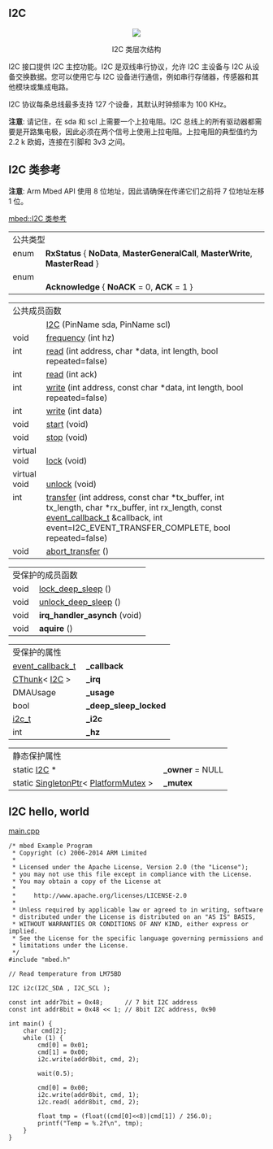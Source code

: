 ## I2C
<div align=center><img src="https://os.mbed.com/docs/v5.9/mbed-os-api-doxy/classmbed_1_1_i2_c.png">

I2C 类层次结构</div>                                           

I2C 接口提供 I2C 主控功能。I2C 是双线串行协议，允许 I2C 主设备与 I2C 从设备交换数据。您可以使用它与 I2C 设备进行通信，例如串行存储器，传感器和其他模块或集成电路。

I2C 协议每条总线最多支持 127 个设备，其默认时钟频率为 100 KHz。

**注意**: 请记住，在 sda 和 scl 上需要一个上拉电阻。I2C 总线上的所有驱动器都需要是开路集电极，因此必须在两个信号上使用上拉电阻。上拉电阻的典型值约为 2.2 k 欧姆，连接在引脚和 3v3 之间。

## I2C 类参考
**注意**: Arm Mbed API 使用 8 位地址，因此请确保在传递它们之前将 7 位地址左移 1 位。

[mbed::I2C 类参考](http://os.mbed.com/docs/v5.9/mbed-os-api-doxy/classmbed_1_1_i2_c.html)

<table><tbody><tr><td colspan="2">公共类型</td>
		</tr><tr><td style="vertical-align:top;"><a id="a73914ba935abc8250120fd46950513aa" target="_blank"></a>enum &nbsp;</td>
			<td style="vertical-align:bottom;"><strong>RxStatus</strong> { <strong>NoData</strong>, <strong>MasterGeneralCall</strong>, <strong>MasterWrite</strong>, <strong>MasterRead</strong> }</td>
		</tr><tr><td style="vertical-align:top;"><a id="a8eed34076cd0a83c62b0693bbb732c4d" target="_blank"></a>enum &nbsp;</td>
			<td style="vertical-align:bottom;"><strong>Acknowledge</strong> { <strong>NoACK</strong> = 0, <strong>ACK</strong> = 1 }</td>
		</tr></tbody></table>
<table><tbody><tr><td colspan="2">公共成员函数</td>
		</tr><tr><td style="vertical-align:top;">&nbsp;</td>
			<td style="vertical-align:bottom;"><a href="http://os.mbed.com/docs/v5.9/mbed-os-api-doxy/classmbed_1_1_i2_c.html#af0cadf24338d4a5dca5a9ee6d1d00b49" rel="nofollow" target="_blank">I2C</a> (PinName sda, PinName scl)</td>
		</tr><tr><td style="vertical-align:top;">void&nbsp;</td>
			<td style="vertical-align:bottom;"><a href="http://os.mbed.com/docs/v5.9/mbed-os-api-doxy/classmbed_1_1_i2_c.html#a46b21f291c3a07391d8beba7c1627726" rel="nofollow" target="_blank">frequency</a> (int hz)</td>
		</tr><tr><td style="vertical-align:top;">int&nbsp;</td>
			<td style="vertical-align:bottom;"><a href="http://os.mbed.com/docs/v5.9/mbed-os-api-doxy/classmbed_1_1_i2_c.html#a7c70e76c7d845a9566e8d5899aca7fc5" rel="nofollow" target="_blank">read</a> (int address, char *data, int length, bool repeated=false)</td>
		</tr><tr><td style="vertical-align:top;">int&nbsp;</td>
			<td style="vertical-align:bottom;"><a href="http://os.mbed.com/docs/v5.9/mbed-os-api-doxy/classmbed_1_1_i2_c.html#add3bb9ee03b9c5812f239735f8343383" rel="nofollow" target="_blank">read</a> (int ack)</td>
		</tr><tr><td style="vertical-align:top;">int&nbsp;</td>
			<td style="vertical-align:bottom;"><a href="http://os.mbed.com/docs/v5.9/mbed-os-api-doxy/classmbed_1_1_i2_c.html#a98ec0213fcdae0d382dac08719b6bdcc" rel="nofollow" target="_blank">write</a> (int address, const char *data, int length, bool repeated=false)</td>
		</tr><tr><td style="vertical-align:top;">int&nbsp;</td>
			<td style="vertical-align:bottom;"><a href="http://os.mbed.com/docs/v5.9/mbed-os-api-doxy/classmbed_1_1_i2_c.html#a3d1fc5585e3e6a4a72c324f504674e0d" rel="nofollow" target="_blank">write</a> (int data)</td>
		</tr><tr><td style="vertical-align:top;">void&nbsp;</td>
			<td style="vertical-align:bottom;"><a href="http://os.mbed.com/docs/v5.9/mbed-os-api-doxy/classmbed_1_1_i2_c.html#a63ce50d8344861db364b6058c9792537" rel="nofollow" target="_blank">start</a> (void)</td>
		</tr><tr><td style="vertical-align:top;">void&nbsp;</td>
			<td style="vertical-align:bottom;"><a href="http://os.mbed.com/docs/v5.9/mbed-os-api-doxy/classmbed_1_1_i2_c.html#ac08c87c12aaa2fdb56065c631987f5d6" rel="nofollow" target="_blank">stop</a> (void)</td>
		</tr><tr><td style="vertical-align:top;">virtual void&nbsp;</td>
			<td style="vertical-align:bottom;"><a href="http://os.mbed.com/docs/v5.9/mbed-os-api-doxy/classmbed_1_1_i2_c.html#aacb927244b8f6b08b5ef9d35e14faded" rel="nofollow" target="_blank">lock</a> (void)</td>
		</tr><tr><td style="vertical-align:top;">virtual void&nbsp;</td>
			<td style="vertical-align:bottom;"><a href="http://os.mbed.com/docs/v5.9/mbed-os-api-doxy/classmbed_1_1_i2_c.html#af6698273ff28cd6a4cb6c7de65846f21" rel="nofollow" target="_blank">unlock</a> (void)</td>
		</tr><tr><td style="vertical-align:top;">int&nbsp;</td>
			<td style="vertical-align:bottom;"><a href="http://os.mbed.com/docs/v5.9/mbed-os-api-doxy/classmbed_1_1_i2_c.html#a12491b48831e59753bdd9ad0a70ffaef" rel="nofollow" target="_blank">transfer</a> (int address, const char *tx_buffer, int tx_length, char *rx_buffer, int rx_length, const <a href="http://os.mbed.com/docs/v5.9/mbed-os-api-doxy/classmbed_1_1_callback.html" rel="nofollow" target="_blank">event_callback_t</a> &amp;callback, int event=I2C_EVENT_TRANSFER_COMPLETE, bool repeated=false)</td>
		</tr><tr><td style="vertical-align:top;">void&nbsp;</td>
			<td style="vertical-align:bottom;"><a href="http://os.mbed.com/docs/v5.9/mbed-os-api-doxy/classmbed_1_1_i2_c.html#ab97729d4efdb208a431bba7b9c3b8c64" rel="nofollow" target="_blank">abort_transfer</a> ()</td>
		</tr></tbody></table>
<table><tbody><tr><td colspan="2">受保护的成员函数</td>
		</tr><tr><td style="vertical-align:top;">void&nbsp;</td>
			<td style="vertical-align:bottom;"><a href="http://os.mbed.com/docs/v5.9/mbed-os-api-doxy/classmbed_1_1_i2_c.html#af4b7bbf9e5435bc27efd5f9716afcb1f" rel="nofollow" target="_blank">lock_deep_sleep</a> ()</td>
		</tr><tr><td style="vertical-align:top;">void&nbsp;</td>
			<td style="vertical-align:bottom;"><a href="http://os.mbed.com/docs/v5.9/mbed-os-api-doxy/classmbed_1_1_i2_c.html#a67760683768595ee165c921b8f2d9ae9" rel="nofollow" target="_blank">unlock_deep_sleep</a> ()</td>
		</tr><tr><td style="vertical-align:top;"><a id="aee3339c029cf4642a655011501c66aef" target="_blank"></a> void&nbsp;</td>
			<td style="vertical-align:bottom;"><strong>irq_handler_asynch</strong> (void)</td>
		</tr><tr><td style="vertical-align:top;"><a id="aebdf3a847eb8deec075e87df4957860f" target="_blank"></a> void&nbsp;</td>
			<td style="vertical-align:bottom;"><strong>aquire</strong> ()</td>
		</tr></tbody></table>
<table><tbody><tr><td colspan="2">受保护的属性</td>
		</tr><tr><td style="vertical-align:top;"><a id="a398b0af7e144ca32f63f4fab65c06eb4" target="_blank"></a> <a href="http://os.mbed.com/docs/v5.9/mbed-os-api-doxy/classmbed_1_1_callback.html" rel="nofollow" target="_blank">event_callback_t</a>&nbsp;</td>
			<td style="vertical-align:bottom;"><strong>_callback</strong></td>
		</tr><tr><td style="vertical-align:top;"><a id="abcc9bcd2afbfa3839c9e7cd40f4fbb40" target="_blank"></a> <a href="http://os.mbed.com/docs/v5.9/mbed-os-api-doxy/class_c_thunk.html" rel="nofollow" target="_blank">CThunk</a>&lt; <a href="http://os.mbed.com/docs/v5.9/mbed-os-api-doxy/classmbed_1_1_i2_c.html" rel="nofollow" target="_blank">I2C</a> &gt;&nbsp;</td>
			<td style="vertical-align:bottom;"><strong>_irq</strong></td>
		</tr><tr><td style="vertical-align:top;"><a id="a7e607f1f7e4ecfd394568ddeb8a73571" target="_blank"></a> DMAUsage&nbsp;</td>
			<td style="vertical-align:bottom;"><strong>_usage</strong></td>
		</tr><tr><td style="vertical-align:top;"><a id="aaf5e188aea1f2bbc2ae9bd1e18373624" target="_blank"></a> bool&nbsp;</td>
			<td style="vertical-align:bottom;"><strong>_deep_sleep_locked</strong></td>
		</tr><tr><td style="vertical-align:top;"><a id="a7541663e21d70d244319d07fccb9007f" target="_blank"></a> <a href="http://os.mbed.com/docs/v5.9/mbed-os-api-doxy/structi2c__t.html" rel="nofollow" target="_blank">i2c_t</a>&nbsp;</td>
			<td style="vertical-align:bottom;"><strong>_i2c</strong></td>
		</tr><tr><td style="vertical-align:top;"><a id="acf7137540833bd4db825a680abf77a20" target="_blank"></a> int&nbsp;</td>
			<td style="vertical-align:bottom;"><strong>_hz</strong></td>
		</tr></tbody></table>
<table><tbody><tr><td colspan="2">静态保护属性</td>
		</tr><tr><td style="vertical-align:top;"><a id="aa815c6372fb6ec57500bfd561691acce" target="_blank"></a> static <a href="http://os.mbed.com/docs/v5.9/mbed-os-api-doxy/classmbed_1_1_i2_c.html" rel="nofollow" target="_blank">I2C</a> *&nbsp;</td>
			<td style="vertical-align:bottom;"><strong>_owner</strong> = NULL</td>
		</tr><tr><td style="vertical-align:top;"><a id="ad813b1cec04f84a4386506cfa14be835" target="_blank"></a> static <a href="http://os.mbed.com/docs/v5.9/mbed-os-api-doxy/struct_singleton_ptr.html" rel="nofollow" target="_blank">SingletonPtr</a>&lt; <a href="http://os.mbed.com/docs/v5.9/mbed-os-api-doxy/class_platform_mutex.html" rel="nofollow" target="_blank">PlatformMutex</a> &gt;&nbsp;</td>
			<td style="vertical-align:bottom;"><strong>_mutex</strong></td>
		</tr></tbody></table>

## I2C hello, world
[main.cpp](https://os.mbed.com/teams/mbed_example/code/I2C_HelloWorld/file/fa13d56ff9ff/main.cpp)     
```
/* mbed Example Program
 * Copyright (c) 2006-2014 ARM Limited
 *
 * Licensed under the Apache License, Version 2.0 (the "License");
 * you may not use this file except in compliance with the License.
 * You may obtain a copy of the License at
 *
 *     http://www.apache.org/licenses/LICENSE-2.0
 *
 * Unless required by applicable law or agreed to in writing, software
 * distributed under the License is distributed on an "AS IS" BASIS,
 * WITHOUT WARRANTIES OR CONDITIONS OF ANY KIND, either express or implied.
 * See the License for the specific language governing permissions and
 * limitations under the License.
 */
#include "mbed.h"
 
// Read temperature from LM75BD
 
I2C i2c(I2C_SDA , I2C_SCL ); 
 
const int addr7bit = 0x48;      // 7 bit I2C address
const int addr8bit = 0x48 << 1; // 8bit I2C address, 0x90
 
int main() {
    char cmd[2];
    while (1) {
        cmd[0] = 0x01;
        cmd[1] = 0x00;
        i2c.write(addr8bit, cmd, 2);
 
        wait(0.5);
 
        cmd[0] = 0x00;
        i2c.write(addr8bit, cmd, 1);
        i2c.read( addr8bit, cmd, 2);
 
        float tmp = (float((cmd[0]<<8)|cmd[1]) / 256.0);
        printf("Temp = %.2f\n", tmp);
    }
}
```